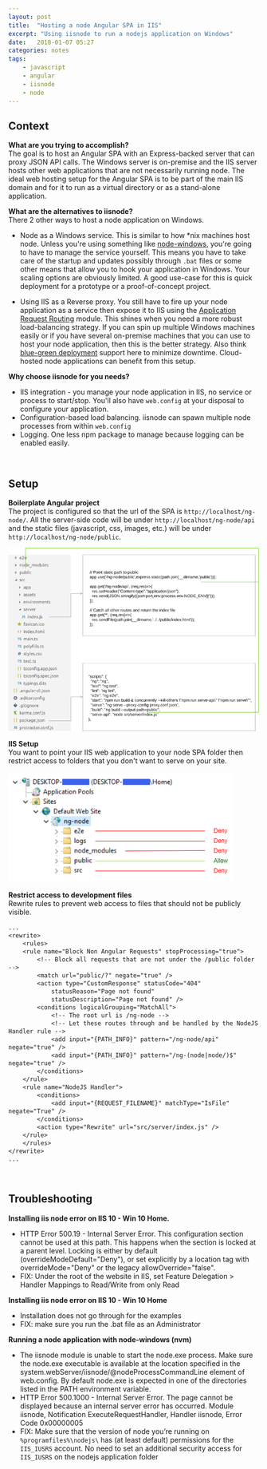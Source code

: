 ```yaml
---
layout: post
title:  "Hosting a node Angular SPA in IIS"
excerpt: "Using iisnode to run a nodejs application on Windows"
date:   2018-01-07 05:27
categories: notes
tags:
    - javascript
    - angular
    - iisnode
    - node
---
```



## Context  

**What are you trying to accomplish?**  
The goal is to host an Angular SPA with an Express-backed server that can proxy JSON API calls.
The Windows server is on-premise and the IIS server hosts other web applications that are not necessarily
running node. The ideal web hosting setup for the Angular SPA is to be part of the main IIS
domain and for it to run as a virtual directory or as a stand-alone application.



**What are the alternatives to iisnode?**  
There 2 other ways to host a node application on Windows.  

* Node as a Windows service. This is similar to how *nix machines host node.  Unless you're using something
like [node-windows](https://github.com/coreybutler/node-windows), you're going to have to manage the
service yourself.  This means you have to take care of the startup and updates possibly through `.bat` files or
some other means that allow you to hook your application in Windows.  Your scaling options are obviously
limited.  A good use-case for this is quick deployment for a prototype or a proof-of-concept project.

* Using IIS as a Reverse proxy. You still have to fire up your node application as a service then expose it
to IIS using the [Application Request Routing](https://www.iis.net/downloads/microsoft/application-request-routing) module.
This shines when you need a more robust load-balancing strategy.  If you can spin up multiple Windows machines
easily or if you have several on-premise machines that you can use to host your node application, then this is
the better strategy.  Also think [blue-green deployment](https://martinfowler.com/bliki/BlueGreenDeployment.html)
support here to minimize downtime.  Cloud-hosted node applications can benefit from this setup.



**Why choose iisnode for you needs?**
* IIS integration - you manage your node application in IIS, no service or process to start/stop.  You'll also have
`web.config` at your disposal to configure your application. 
* Configuration-based load balancing.  iisnode can spawn multiple node processes from within `web.config`
* Logging. One less npm package to manage because logging can be enabled easily.

<p>&nbsp;</p>

## Setup

**Boilerplate Angular project**  
The project is configured so that the url of the SPA is `http://localhost/ng-node/`.
All the server-side code will be under `http://localhost/ng-node/api` and the static files (javascript, css, images, etc.)
will be under `http://localhost/ng-node/public`.
<br />

![Angular Project](/img/iisnode-project.png)

**IIS Setup**  
You want to point your IIS web application to your node SPA folder then restrict access to 
folders that you don't want to serve on your site.
<br />

![IIS Setup](/img/iis-setup.png)



**Restrict access to development files**  
Rewrite rules to prevent web access to files that should not be publicly visible.  
```markup
...
<rewrite>
    <rules>
    <rule name="Block Non Angular Requests" stopProcessing="true">
        <!-- Block all requests that are not under the /public folder -->
        <match url="public/?" negate="true" />
        <action type="CustomResponse" statusCode="404" 
            statusReason="Page not found" 
            statusDescription="Page not found" />
        <conditions logicalGrouping="MatchAll">
            <!-- The root url is /ng-node -->
            <!-- Let these routes through and be handled by the NodeJS Handler rule -->
            <add input="{PATH_INFO}" pattern="/ng-node/api" negate="true" />
            <add input="{PATH_INFO}" pattern="/ng-(node|node/)$" negate="true" />
        </conditions>
    </rule>
    <rule name="NodeJS Handler">
        <conditions>
            <add input="{REQUEST_FILENAME}" matchType="IsFile" negate="True" />
        </conditions>
        <action type="Rewrite" url="src/server/index.js" />
    </rule>
    </rules>
</rewrite>
...
```

<p>&nbsp;</p>

## Troubleshooting

**Installing iis node error on IIS 10 - Win 10 Home.**  
* HTTP Error 500.19 - Internal Server Error.  This configuration section cannot be used at this path. This happens when the section is locked at a parent level. Locking is either by default (overrideModeDefault="Deny"), or set explicitly by a location tag with overrideMode="Deny" or the legacy allowOverride="false".
* FIX: Under the root of the website in IIS, set Feature Delegation > Handler Mappings to Read/Write from only Read

**Installing iis node error on IIS 10 - Win 10 Home**  
* Installation does not go through for the examples
* FIX: make sure you run the .bat file as an Administrator

**Running a node application with node-windows (nvm)**  
* The iisnode module is unable to start the node.exe process. Make sure the node.exe executable is available at the location specified in the system.webServer/iisnode/@nodeProcessCommandLine element of web.config. By default node.exe is expected in one of the directories listed in the PATH environment variable.
* HTTP Error 500.1000 - Internal Server Error.  The page cannot be displayed because an internal server error has occurred.  Module iisnode, Notification ExecuteRequestHandler, Handler iisnode, Error Code  0x00000005
* FIX: Make sure that the version of node you’re running on `%programfiles%\nodejs\` has (at least default) permissions for the `IIS_IUSRS` account.  No need to set an additional security access for `IIS_IUSRS` on the nodejs application folder

